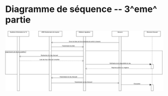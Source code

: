 Diagramme de séquence -- 3^eme^ partie
======================================


![Diagramme de séquence -- 3^eme^ Partie](../../rapport/exports/sequence_3.png "Diagramme de séquence -- 3^eme^") 
